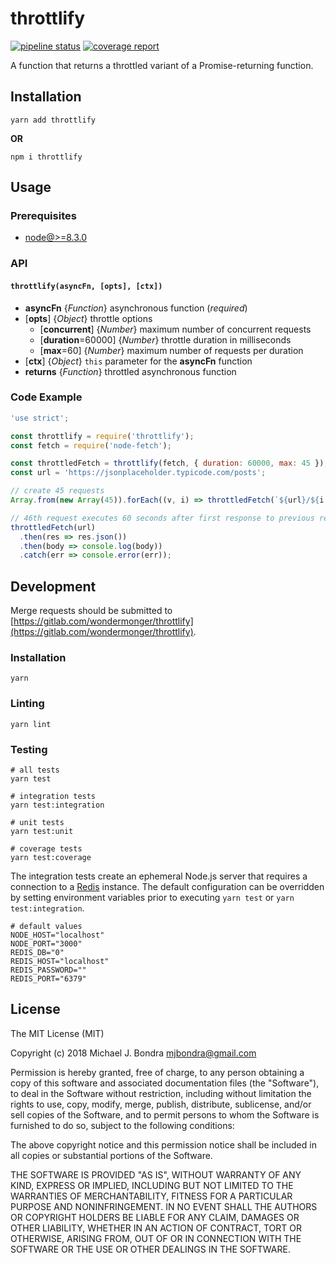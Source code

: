 # throttlify

[![pipeline status](https://gitlab.com/wondermonger/throttlify/badges/v1.0.7/pipeline.svg)](https://gitlab.com/wondermonger/throttlify/pipelines/21270928) [![coverage report](https://gitlab.com/wondermonger/throttlify/badges/v1.0.7/coverage.svg)](https://wondermonger.gitlab.io/-/throttlify/-/jobs/65615310/artifacts/coverage/index.html)

A function that returns a throttled variant of a Promise-returning function.

## Installation

```shell
yarn add throttlify
```

**OR**

```shell
npm i throttlify
```

## Usage

### Prerequisites

- [node@>=8.3.0](https://nodejs.org)

### API

#### `throttlify(asyncFn, [opts], [ctx])`

- **asyncFn** {*Function*} asynchronous function (*required*)
- [**opts**] {*Object*} throttle options
  - [**concurrent**] {*Number*} maximum number of concurrent requests
  - [**duration**=60000] {*Number*} throttle duration in milliseconds
  - [**max**=60] {*Number*} maximum number of requests per duration
- [**ctx**] {*Object*} `this` parameter for the **asyncFn** function
- **returns** {*Function*} throttled asynchronous function

### Code Example

```javascript
'use strict';

const throttlify = require('throttlify');
const fetch = require('node-fetch');

const throttledFetch = throttlify(fetch, { duration: 60000, max: 45 });
const url = 'https://jsonplaceholder.typicode.com/posts';

// create 45 requests
Array.from(new Array(45)).forEach((v, i) => throttledFetch(`${url}/${i + 1}`));

// 46th request executes 60 seconds after first response to previous requests
throttledFetch(url)
  .then(res => res.json())
  .then(body => console.log(body))
  .catch(err => console.error(err));

```

## Development

Merge requests should be submitted to [https://gitlab.com/wondermonger/throttlify](https://gitlab.com/wondermonger/throttlify).

### Installation

```shell
yarn
```

### Linting

```shell
yarn lint
```

### Testing

```shell
# all tests
yarn test

# integration tests
yarn test:integration

# unit tests
yarn test:unit

# coverage tests
yarn test:coverage

```

The integration tests create an ephemeral Node.js server that requires a connection to a [Redis](https://redis.io/) instance. The default configuration can be overridden by setting environment variables prior to executing `yarn test` or `yarn test:integration`.

```shell
# default values
NODE_HOST="localhost"
NODE_PORT="3000"
REDIS_DB="0"
REDIS_HOST="localhost"
REDIS_PASSWORD=""
REDIS_PORT="6379"

```

## License

The MIT License (MIT)

Copyright (c) 2018 Michael J. Bondra <mjbondra@gmail.com>

Permission is hereby granted, free of charge, to any person obtaining a copy
of this software and associated documentation files (the "Software"), to deal
in the Software without restriction, including without limitation the rights
to use, copy, modify, merge, publish, distribute, sublicense, and/or sell
copies of the Software, and to permit persons to whom the Software is
furnished to do so, subject to the following conditions:

The above copyright notice and this permission notice shall be included in all
copies or substantial portions of the Software.

THE SOFTWARE IS PROVIDED "AS IS", WITHOUT WARRANTY OF ANY KIND, EXPRESS OR
IMPLIED, INCLUDING BUT NOT LIMITED TO THE WARRANTIES OF MERCHANTABILITY,
FITNESS FOR A PARTICULAR PURPOSE AND NONINFRINGEMENT. IN NO EVENT SHALL THE
AUTHORS OR COPYRIGHT HOLDERS BE LIABLE FOR ANY CLAIM, DAMAGES OR OTHER
LIABILITY, WHETHER IN AN ACTION OF CONTRACT, TORT OR OTHERWISE, ARISING FROM,
OUT OF OR IN CONNECTION WITH THE SOFTWARE OR THE USE OR OTHER DEALINGS IN THE
SOFTWARE.
